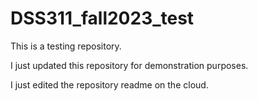 # DSS311_fall2023_test
This is a testing repository.

I just updated this repository for demonstration purposes. 

I just edited the repository readme on the cloud.
